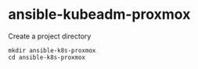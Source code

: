 # ansible-kubeadm-proxmox
Create a project directory
```
mkdir ansible-k8s-proxmox 
cd ansible-k8s-proxmox
```
